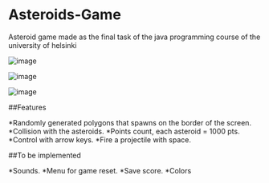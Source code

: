 # Asteroids-Game
 Asteroid game made as the final task of the java programming course of the university of helsinki
 
![image](https://user-images.githubusercontent.com/26176931/127219387-4594f29b-bd39-44c8-9050-baf3e2e41bb6.png)

![image](https://user-images.githubusercontent.com/26176931/127219465-4e76eecf-a2b3-4b53-b167-1b7980f3298b.png)

![image](https://user-images.githubusercontent.com/26176931/127219502-76c58b71-1f2f-482c-91eb-3b4296dbfcaf.png)

##Features

*Randomly generated polygons that spawns on the border of the screen.
*Collision with the asteroids.
*Points count, each asteroid = 1000 pts.
*Control with arrow keys.
*Fire a projectile with space.

##To be implemented

*Sounds.
*Menu for game reset.
*Save score.
*Colors
